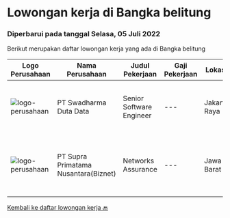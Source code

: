 
  # Lowongan kerja di Bangka belitung

  ### Diperbarui pada tanggal Selasa, 05 Juli 2022

  Berikut merupakan daftar lowongan kerja yang ada di Bangka belitung

  |Logo Perusahaan | Nama Perusahaan | Judul Pekerjaan | Gaji Pekerjaan | Lokasi | Deskripsi | Tanggal diunggah | Pranala |
  | -------------- | --------------- | --------------- | --------- | --------- | -------------- | ------- | ----------- |
  |![logo-perusahaan](https://image-service-cdn.seek.com.au/e55e3708620a7ff5e7da329d1725ee01ed113417/ee4dce1061f3f616224767ad58cb2fc751b8d2dc)|PT Swadharma Duta Data|Senior Software Engineer|---|Jakarta Raya|1.    Minimal 2 Tahun pengalaman sebagai programmer2.    Memahami konsep pengembangan aplikasi3.    Memahami konsep Microservices...|Minggu, 03 Juli 2022|https://www.jobstreet.co.id/id/job/senior-software-engineer-3932205?token=0~af60843a-9d9a-4e7a-a1d9-bdcca93c0dc2&sectionRank=1&jobId=jobstreet-id-job-3932205|
|![logo-perusahaan](https://image-service-cdn.seek.com.au/1033d36f751f076cfdd637ed0acbcbf8508866ec/ee4dce1061f3f616224767ad58cb2fc751b8d2dc)|PT Supra Primatama Nusantara(Biznet)|Networks Assurance|---|Jawa Barat|Tanggung Jawab:  Melakukan Audit &amp; Commissioning jaringan Fiber Optic (FTTx GPON, and Metro Ethernet) Memastikan pembangunan jaringan fiber optik...|Rabu, 22 Juni 2022|https://www.jobstreet.co.id/id/job/networks-assurance-3928898?token=0~af60843a-9d9a-4e7a-a1d9-bdcca93c0dc2&sectionRank=2&jobId=jobstreet-id-job-3928898|


  [Kembali ke daftar lowongan kerja 🔙](../README.md#daftar-lowongan-kerja)
  